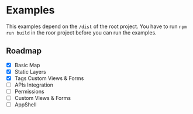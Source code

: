 # Examples

This examples depend on the `/dist` of the root project. You have to run `npm run build` in the roor project before you can run the examples.

## Roadmap

- [x] Basic Map
- [x] Static Layers
- [x] Tags Custom Views & Forms
- [ ] APIs Integration
- [ ] Permissions
- [ ] Custom Views & Forms
- [ ] AppShell
